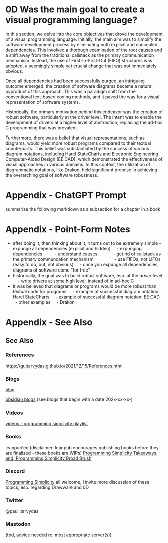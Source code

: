 # 0D Was the main goal to create a visual programming language?

In this section, we delve into the core objectives that drove the development of a visual programming language. Initially, the main aim was to simplify the software development process by eliminating both explicit and concealed dependencies. This involved a thorough examination of the root causes and a shift away from the traditional callstack as the primary communication mechanism. Instead, the use of First-In-First-Out (FIFO) structures was adopted, a seemingly simple yet crucial change that was not immediately obvious.

Once all dependencies had been successfully purged, an intriguing outcome emerged: the creation of software diagrams became a natural byproduct of this approach. This was a paradigm shift from the conventional text-based coding methods, and it paved the way for a visual representation of software systems.

Historically, the primary motivation behind this endeavor was the creation of robust software, particularly at the driver level. The intent was to enable the development of drivers at a higher level of abstraction, replacing the ad-hoc C programming that was prevalent.

Furthermore, there was a belief that visual representations, such as diagrams, would yield more robust programs compared to their textual counterparts. This belief was substantiated by the success of various diagram notations, including Harel StateCharts and Electronic Engineering Computer-Aided Design (EE CAD), which demonstrated the effectiveness of visual approaches in various domains. In this context, the utilization of diagrammatic notations, like Drakon, held significant promise in achieving the overarching goal of software robustness.


# Appendix - ChatGPT Prompt
summarize the following markdown as a subsection for a chapter in a book
# Appendix - Point-Form Notes

- after doing it, then thinking about it, it turns out to be extremely simple - expunge all dependencies (explicit and hidden)
    - expunging dependencies 
        - understand causes
            - get rid of callstack as the primary communcation mechanism
                - use FIFOs, not LIFOs (easy to do, but, not obvious)
    - once you expunge all dependencies, diagrams of software come "for free"
- historically, the goal was to build robust software, esp. at the *driver* level
    - write drivers at some high level, instead of in ad-hoc C
- it was believed that diagrams or programs would be more robust than textual code for programs
    - example of successful diagram notation: Harel StateCharts
    - example of successful diagram notation: EE CAD
    - other examples
	    - Drakon

# Appendix - See Also

## See Also

### References

https://guitarvydas.github.io/2021/12/15/References.html

### Blogs
[blog](https://guitarvydas.github.io/)

[obsidian blogs](https://publish.obsidian.md/programmingsimplicity) (see blogs that begin with a date 202x-xx-xx-)
### Videos
[videos - programming simplicity playlist](https://www.youtube.com/@programmingsimplicity2980)
### Books
leanpub'ed (disclaimer: leanpub encourages publishing books before they are finalized - these books are WIPs)
[Programming Simplicity Takeaways, and, Programming Simplicity Broad Brush](https://leanpub.com/u/paul-tarvydas)
### Discord
[Programming Simplicity](https://discord.gg/Jjx62ypR) all welcome, I invite more discussion of these topics, esp. regarding Drawware and 0D
### Twitter
@paul_tarvydas
### Mastodon
(tbd, advice needed re. most appropriate server(s))

<script src="https://utteranc.es/client.js" 
        repo="guitarvydas/guitarvydas.github.io" 
        issue-term="pathname" 
        theme="github-light" 
        crossorigin="anonymous" 
        async> 
</script> 

